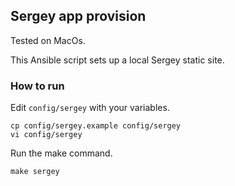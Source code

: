 
## Sergey app provision

Tested on MacOs. 

This Ansible script sets up a local Sergey static site.

### How to run

Edit `config/sergey` with your variables.

```
cp config/sergey.example config/sergey
vi config/sergey
```

Run the make command.

```
make sergey
```
